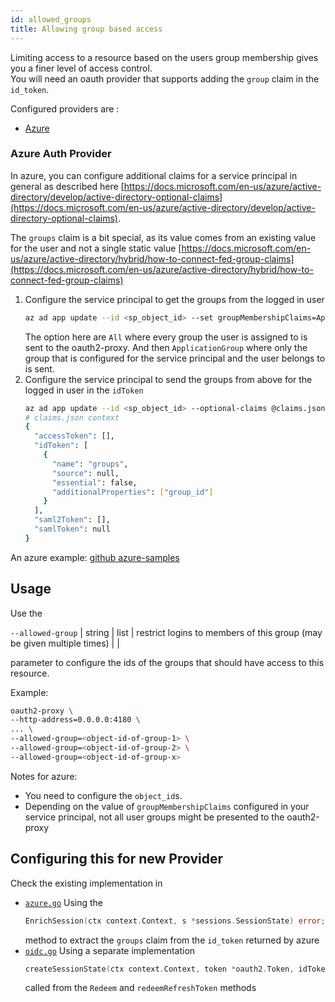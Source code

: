 ```yaml
---
id: allowed_groups
title: Allowing group based access
---
```


Limiting access to a resource based on the users group membership gives you a finer level of access control.  
You will need an oauth provider that supports adding the `group` claim in the `id_token`.

Configured providers are :

- [Azure](#azure-auth-provider)

### Azure Auth Provider

In azure, you can configure additional claims for a service principal in general as described here
[https://docs.microsoft.com/en-us/azure/active-directory/develop/active-directory-optional-claims](https://docs.microsoft.com/en-us/azure/active-directory/develop/active-directory-optional-claims).

The `groups` claim is a bit special, as its value comes from an existing value for the user and not a single static value 
[https://docs.microsoft.com/en-us/azure/active-directory/hybrid/how-to-connect-fed-group-claims](https://docs.microsoft.com/en-us/azure/active-directory/hybrid/how-to-connect-fed-group-claims)  

1. Configure the service principal to get the groups from the logged in user   
   ```bash
   az ad app update --id <sp_object_id> --set groupMembershipClaims=ApplicationGroup
   ```
   The option here are `All` where every group the user is assigned to is sent to the oauth2-proxy. 
   And then `ApplicationGroup` where only the group that is configured for the service principal and the user belongs to
   is sent.
2. Configure the service principal to send the groups from above for the logged in user in the `idToken`
   ```bash
   az ad app update --id <sp_object_id> --optional-claims @claims.json
   # claims.json context
   {
     "accessToken": [],
     "idToken": [
       {
         "name": "groups",
         "source": null,
         "essential": false,
         "additionalProperties": ["group_id"]
       }
     ],
     "saml2Token": [],
     "samlToken": null
   }
   ```

An azure example: [github azure-samples](https://github.com/Azure-Samples/active-directory-aspnetcore-webapp-openidconnect-v2/blob/master/5-WebApp-AuthZ/5-2-Groups/README.md#configure-your-application-to-receive-the-groups-claim-values-from-a-filtered-set-of-groups-a-user-may-be-assigned-to)

## Usage
Use the
 
`--allowed-group` | string \| list | restrict logins to members of this group (may be given multiple times) | |

parameter to configure the ids of the groups that should have access to this resource.

Example:  
```bash
oauth2-proxy \
--http-address=0.0.0.0:4180 \
... \
--allowed-group=<object-id-of-group-1> \
--allowed-group=<object-id-of-group-2> \
--allowed-group=<object-id-of-group-x>
```

Notes for azure:  
* You need to configure the `object_id`s.
* Depending on the value of `groupMembershipClaims` configured in your service principal, not all user groups might be
presented to the oauth2-proxy

## Configuring this for new Provider

Check the existing implementation in 
* [`azure.go`](../providers/azure.go)
  Using the
  ```go
  EnrichSession(ctx context.Context, s *sessions.SessionState) error;
  ```
  method to extract the `groups` claim from the `id_token` returned by azure
* [`oidc.go`](../providers/oidc.go)
  Using a separate implementation
  ```go
  createSessionState(ctx context.Context, token *oauth2.Token, idToken *oidc.IDToken) (*sessions.SessionState, error);
  ```
  called from the `Redeem` and `redeemRefreshToken` methods